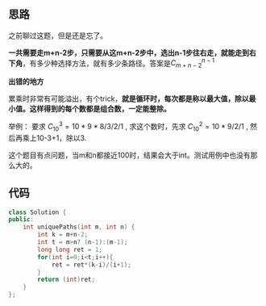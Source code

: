 ## 思路

之前聊过这题，但是还是忘了。

**一共需要走m+n-2步，只需要从这m+n-2步中，选出n-1步往右走，就能走到右下角**，有多少种选择方法，就有多少条路径。答案是$C_{m+n-2}^{n-1}$

**出错的地方**

累乘时非常有可能溢出，有个trick，**就是循环时，每次都是称以最大值，除以最小值。这样得到的每个数都是组合数，一定能整除。**

举例： 要求 $C_{10}^{3} = 10*9*8/3/2/1$ , 求这个数时，先求 $C_{10}^2 = 10*9/2/1$ , 然后再乘上10-3+1，除以3.

这个题目有点问题，当m和n都接近100时，结果会大于int。测试用例中也没有那么大的。

## 代码

```c++
class Solution {
public:
    int uniquePaths(int m, int n) {
        int k = m+n-2;
        int t = m>n? (n-1):(m-1);
        long long ret = 1;
        for(int i=0;i<t;i++){
            ret = ret*(k-i)/(i+1);
        }
        return (int)ret;
    }
};
```

